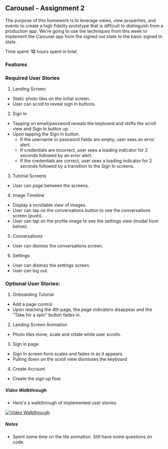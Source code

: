 ## Carousel - Assignment 2

The purpose of this homework is to leverage views, view properties, and events to create a high fidelity prototype that is difficult to distinguish from a production app. We're going to use the techniques from this week to implement the Carousel app from the signed out state to the basic signed in state.

Time spent: **12** hours spent in total

### Features

### Required User Stories
1. Landing Screen: 
  - Static photo tiles on the initial screen.
  - User can scroll to reveal sign in buttons.
2. Sign In
  - Tapping on email/password reveals the keyboard and shifts the scroll view and Sign In button up.
  - Upon tapping the Sign In button.
    - If the username or password fields are empty, user sees an error alert.
    - If credentials are incorrect, user sees a loading indicator for 2 seconds followed by an error alert.
    - If the credentials are correct, user sees a loading indicator for 2 seconds followed by a transition to the Sign In screens.
3. Tutorial Screens
  - User can page between the screens.
4. Image Timeline
  - Display a scrollable view of images.
  - User can tap on the conversations button to see the conversations screen (push).
  - User can tap on the profile image to see the settings view (modal from below).
5. Conversations
  - User can dismiss the conversations screen.
6. Settings
  - User can dismiss the settings screen.
  - User can log out.

### Optional User Stories:
1. Onboarding Tutorial
  - Add a page control
  - Upon reaching the 4th page, the page indicators disappear and the "Take for a spin" button fades in.
  
2. Landing Screen Animation
  - Photo tiles move, scale and rotate while user scrolls.

3. Sign in page
  - Sign In screen form scales and fades in as it appears.
  - Pulling down on the scroll view dismisses the keyboard

4. Create Account
  - Create the sign up flow


##### Video Walkthrough 
- Here's a walkthrough of implemented user stories:

<a href="carousel-demo.gif" target="_blank"><img src='carousel-demo.gif' title='Video Walkthrough' width='' alt='Video Walkthrough' /></a>


##### Notes
- Spent some time on the tile animation. Still have some questions on code.



